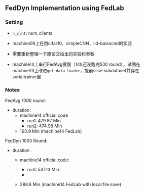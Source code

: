 ## FedDyn Implementation using FedLab

### Setting

- ``n_clnt``: num_clients



- machine09上在跑cifar10，simpleCNN，iid-balanced的实验
- 需要重新整理一下原论文给出的实验和参数
- machine14上串行FedAvg很慢（14h还没跑完500 round），试图在machine13上改进`get_data_loader`，提前slice subdataset并存在serialtrainer里



### Notes

FedAvg 1000 round:

- duration: 
  - machine14 official code
    - run1: 479.87 Min 
    - run2: 474.98 Min
  - 160.9 Min (machine14 FedLab)



FedDyn 1000 Round:

- duration:

  - machine14 official code:
    - run1: 537.13 Min
    - 

  - 288.8 Min (machine14 FedLab with local file save)

